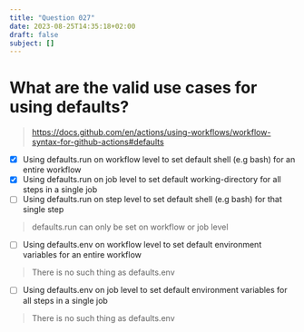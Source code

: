 ```yaml
---
title: "Question 027"
date: 2023-08-25T14:35:18+02:00
draft: false
subject: []
---
```

# What are the valid use cases for using **defaults**?
> https://docs.github.com/en/actions/using-workflows/workflow-syntax-for-github-actions#defaults

- [x] Using defaults.run on workflow level to set default shell (e.g bash) for an entire workflow
- [x]  Using defaults.run on job level to set default working-directory for all steps in a single job
- [ ] Using defaults.run on step level to set default shell (e.g bash) for that single step
> defaults.run can only be set on workflow or job level
- [ ] Using defaults.env on workflow level to set default environment variables for an entire workflow
> There is no such thing as defaults.env
- [ ] Using defaults.env on job level to set default environment variables for all steps in a single job
> There is no such thing as defaults.env

